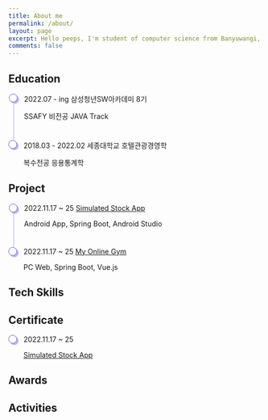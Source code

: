 ```yaml
---
title: About me
permalink: /about/
layout: page
excerpt: Hello peeps, I'm student of computer science from Banyuwangi, living in Jogjakarta. This blog for documentation about my programming journey, running on jekyll, hosting on netlify and using my own simple theme.
comments: false
---
```


<head>
  <style> 
    .container ul, li {
      list-style: none;
      padding: 0;
    }
    .container li {
      padding-bottom: 1.5rem;
      border-left: 1px solid #abaaed;
      position: relative;
      padding-left: 20px;
      margin-left: 10px;
    }
    .container li:last-child {
      border: 0px;
      padding-bottom: 0;
    }
    .container li:before {
      content: '';
      width: 15px;
      height: 15px;
      background: white;
      border: 1px solid #4e5ed3;
      box-shadow: 3px 3px 0px #bab5f8;
      box-shadow: 3px 3px 0px #bab5f8;
      border-radius: 50%;
      position: absolute;
      left: -10px;
      top: 0px;
    }
    .p {
      font-size: 8px;
    }
  </style>
</head>

## Education
<div class="container">
  <ul>
    <li>
      <div class="time">2022.07 - ing 삼성청년SW아카데미 8기</div>
      <p>SSAFY 비전공 JAVA Track</p>
    </li>
    <li>
      <div class="time">2018.03 - 2022.02 세종대학교 호텔관광경영학</div>
      <p>복수전공 응용통계학</p>
    </li>
  </ul>
</div>

## Project
<div class="container">
  <ul>
    <li>
      <div class="time">2022.11.17 ~ 25 <a href="/project/simulated-stock-app/">Simulated Stock App</a></div>
      <p>Android App, Spring Boot, Android Studio</p>
    </li>
    <li>
      <div class="time">2022.11.17 ~ 25 <a href="/project/my-online-gym/">My Online Gym</a></div>
      <p>PC Web, Spring Boot, Vue.js</p>
    </li>
  </ul>
</div>

## Tech Skills

## Certificate
<div class="container">
  <ul>
    <li>
      <div class="time">2022.11.17 ~ 25</div>
      <p><a href="/project/simulated-stock-app/">Simulated Stock App</a></p>
    </li>
  </ul>
</div>

## Awards

## Activities
